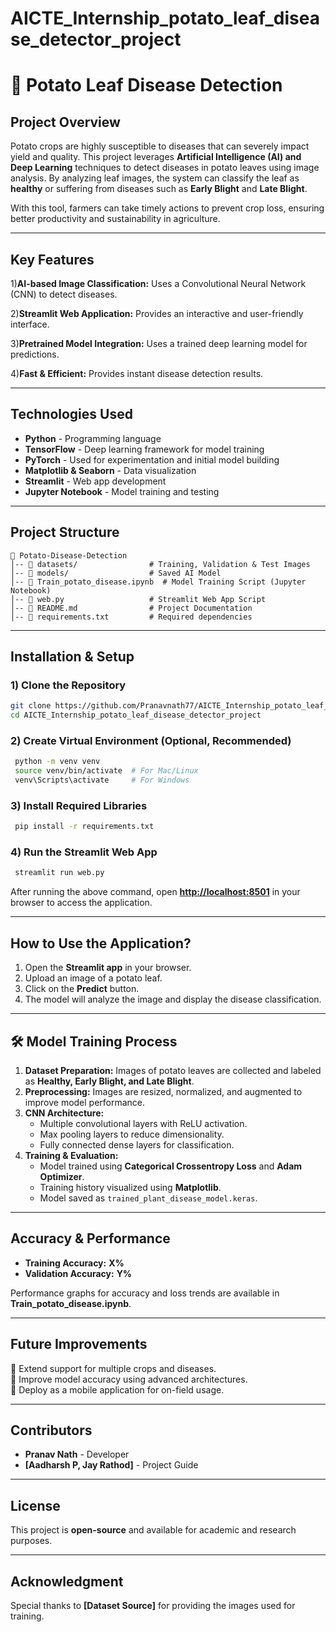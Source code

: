 # AICTE_Internship_potato_leaf_disease_detector_project

# 🌱 Potato Leaf Disease Detection

##  Project Overview

Potato crops are highly susceptible to diseases that can severely impact yield and quality. This project leverages **Artificial Intelligence (AI) and Deep Learning** techniques to detect diseases in potato leaves using image analysis. By analyzing leaf images, the system can classify the leaf as **healthy** or suffering from diseases such as **Early Blight** and **Late Blight**.

With this tool, farmers can take timely actions to prevent crop loss, ensuring better productivity and sustainability in agriculture.

---

##  Key Features

 1)**AI-based Image Classification:** Uses a Convolutional Neural Network (CNN) to detect diseases.
 
 2)**Streamlit Web Application:** Provides an interactive and user-friendly interface. 
 
 3)**Pretrained Model Integration:** Uses a trained deep learning model for predictions. 
 
 4)**Fast & Efficient:** Provides instant disease detection results.

---

##  Technologies Used

- **Python** - Programming language
- **TensorFlow** - Deep learning framework for model training
- **PyTorch** - Used for experimentation and initial model building
- **Matplotlib & Seaborn** - Data visualization
- **Streamlit** - Web app development
- **Jupyter Notebook** - Model training and testing

---

##  Project Structure

```
📂 Potato-Disease-Detection
│-- 📂 datasets/                # Training, Validation & Test Images
│-- 📂 models/                  # Saved AI Model
│-- 📜 Train_potato_disease.ipynb  # Model Training Script (Jupyter Notebook)
│-- 📜 web.py                   # Streamlit Web App Script
│-- 📜 README.md                # Project Documentation
│-- 📜 requirements.txt         # Required dependencies
```

---

##  Installation & Setup

### 1️) **Clone the Repository**

```sh
git clone https://github.com/Pranavnath77/AICTE_Internship_potato_leaf_disease_detector_project.git
cd AICTE_Internship_potato_leaf_disease_detector_project

```

### 2️) **Create Virtual Environment (Optional, Recommended)**

```sh
 python -m venv venv
 source venv/bin/activate  # For Mac/Linux
 venv\Scripts\activate     # For Windows
```

### 3️) **Install Required Libraries**

```sh
 pip install -r requirements.txt
```

### 4️) **Run the Streamlit Web App**

```sh
 streamlit run web.py
```

After running the above command, open **[http://localhost:8501](http://localhost:8501)** in your browser to access the application.

---

##  How to Use the Application?

1. Open the **Streamlit app** in your browser.
2. Upload an image of a potato leaf.
3. Click on the **Predict** button.
4. The model will analyze the image and display the disease classification.

---

## 🛠  Model Training Process

1. **Dataset Preparation:** Images of potato leaves are collected and labeled as **Healthy, Early Blight, and Late Blight**.
2. **Preprocessing:** Images are resized, normalized, and augmented to improve model performance.
3. **CNN Architecture:**
   - Multiple convolutional layers with ReLU activation.
   - Max pooling layers to reduce dimensionality.
   - Fully connected dense layers for classification.
4. **Training & Evaluation:**
   - Model trained using **Categorical Crossentropy Loss** and **Adam Optimizer**.
   - Training history visualized using **Matplotlib**.
   - Model saved as `trained_plant_disease_model.keras`.

---

##  Accuracy & Performance

- **Training Accuracy:** **X%**
- **Validation Accuracy:** **Y%**

Performance graphs for accuracy and loss trends are available in **Train\_potato\_disease.ipynb**.

---

##  Future Improvements

🔹 Extend support for multiple crops and diseases.\
🔹 Improve model accuracy using advanced architectures.\
🔹 Deploy as a mobile application for on-field usage.

---

##  Contributors

- **Pranav Nath** - Developer
- **[Aadharsh P, Jay Rathod]** - Project Guide

---

##  License

This project is **open-source** and available for academic and research purposes.

---

##  Acknowledgment

Special thanks to **[Dataset Source]** for providing the images used for training.






